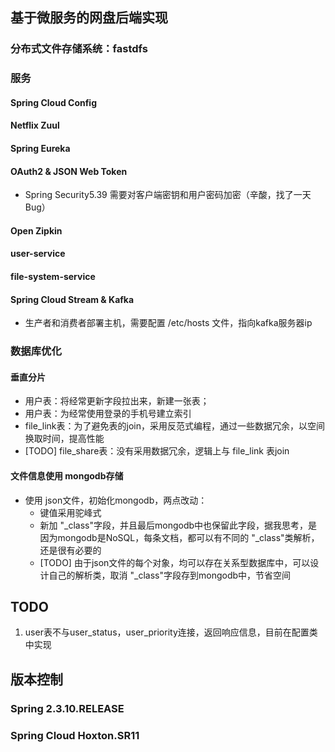 ## 基于微服务的网盘后端实现

### 分布式文件存储系统：fastdfs

### 服务

#### Spring Cloud Config
    
#### Netflix Zuul

#### Spring Eureka 

#### OAuth2 & JSON Web Token
* Spring Security5.39 需要对客户端密钥和用户密码加密（辛酸，找了一天Bug）

#### Open Zipkin

#### user-service

#### file-system-service

#### Spring Cloud Stream & Kafka
* 生产者和消费者部署主机，需要配置 /etc/hosts 文件，指向kafka服务器ip


### 数据库优化
#### 垂直分片
* 用户表：将经常更新字段拉出来，新建一张表；
* 用户表：为经常使用登录的手机号建立索引
* file_link表：为了避免表的join，采用反范式编程，通过一些数据冗余，以空间换取时间，提高性能
* [TODO] file_share表：没有采用数据冗余，逻辑上与 file_link 表join

#### 文件信息使用 mongodb存储
* 使用 json文件，初始化mongodb，两点改动：
    * 键值采用驼峰式
    * 新加 "_class"字段，并且最后mongodb中也保留此字段，据我思考，是因为mongodb是NoSQL，每条文档，都可以有不同的 "_class"类解析，还是很有必要的
    * [TODO] 由于json文件的每个对象，均可以存在关系型数据库中，可以设计自己的解析类，取消 "_class"字段存到mongodb中，节省空间

## TODO
1. user表不与user_status，user_priority连接，返回响应信息，目前在配置类中实现

## 版本控制
### Spring 2.3.10.RELEASE
### Spring Cloud Hoxton.SR11